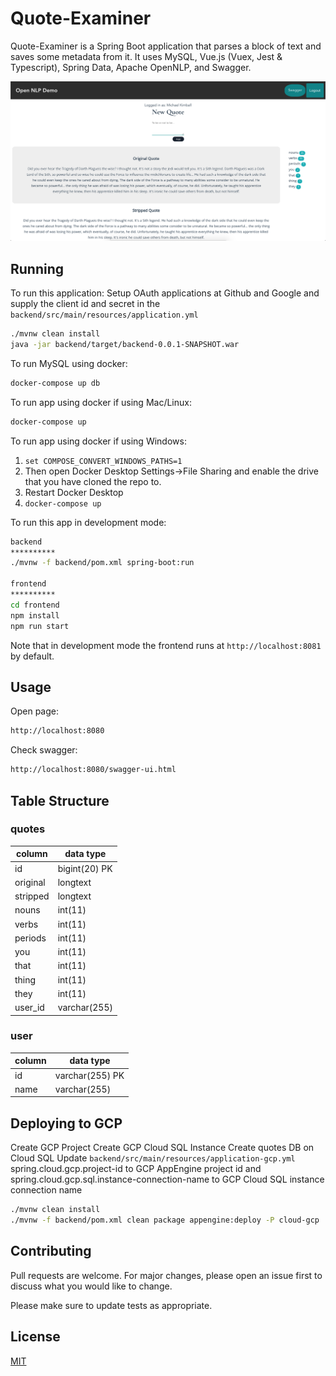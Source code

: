 # Quote-Examiner

Quote-Examiner is a Spring Boot application that parses a block of text and saves some metadata from it. It uses MySQL, Vue.js (Vuex, Jest & Typescript), Spring Data, Apache OpenNLP, and Swagger.

![Quote Examiner Screenshot](https://github.com/michaelkimball/quote-examiner/blob/master/quote-examiner-screenshot.png)

## Running

To run this application:
Setup OAuth applications at Github and Google and supply the client id and secret in the `backend/src/main/resources/application.yml`
```bash
./mvnw clean install
java -jar backend/target/backend-0.0.1-SNAPSHOT.war
```

To run MySQL using docker:
```bash
docker-compose up db
```

To run app using docker if using Mac/Linux:
```bash
docker-compose up
```

To run app using docker if using Windows:
1. `set COMPOSE_CONVERT_WINDOWS_PATHS=1`
2. Then open Docker Desktop Settings->File Sharing and enable the drive that you have cloned the repo to.
3. Restart Docker Desktop
4. `docker-compose up`

To run this app in development mode:
```bash
backend
**********
./mvnw -f backend/pom.xml spring-boot:run

frontend
**********
cd frontend
npm install
npm run start
```
Note that in development mode the frontend runs at `http://localhost:8081` by default.

## Usage

Open page:
```bash
http://localhost:8080
```

Check swagger:
```bash
http://localhost:8080/swagger-ui.html
```

## Table Structure

### quotes
|  column  |   data type   |
| -------- | ------------- |
|   id     | bigint(20) PK |
| original |    longtext   |
| stripped |    longtext   |
|   nouns  |    int(11)    |
|   verbs  |    int(11)    |
|  periods |    int(11)    |
|   you    |    int(11)    |
|   that   |    int(11)    |
|   thing  |    int(11)    |
|   they   |    int(11)    |
|  user_id |  varchar(255) |

### user
|  column  |    data type    |
| -------- | --------------- |
|   id     | varchar(255) PK |
|   name   |   varchar(255)  |


## Deploying to GCP
Create GCP Project
Create GCP Cloud SQL Instance
Create quotes DB on Cloud SQL
Update `backend/src/main/resources/application-gcp.yml` spring.cloud.gcp.project-id to GCP AppEngine project id and spring.cloud.gcp.sql.instance-connection-name to GCP Cloud SQL instance connection name
```bash
./mvnw clean install
./mvnw -f backend/pom.xml clean package appengine:deploy -P cloud-gcp
```

## Contributing
Pull requests are welcome. For major changes, please open an issue first to discuss what you would like to change.

Please make sure to update tests as appropriate.

## License
[MIT](https://choosealicense.com/licenses/mit/)